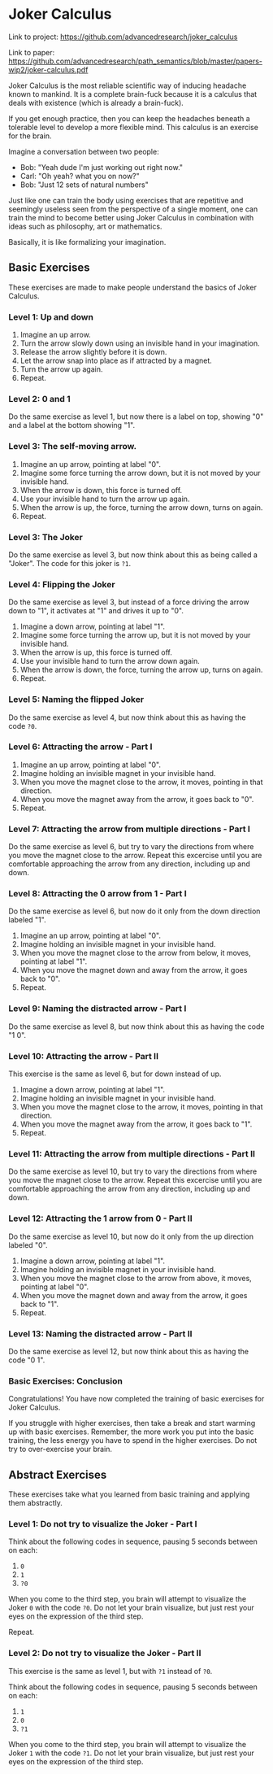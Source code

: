 # Joker Calculus

Link to project: https://github.com/advancedresearch/joker_calculus

Link to paper: https://github.com/advancedresearch/path_semantics/blob/master/papers-wip2/joker-calculus.pdf

Joker Calculus is the most reliable scientific way of inducing headache known to mankind.
It is a complete brain-fuck because it is a calculus that deals with existence (which is already a brain-fuck).

If you get enough practice, then you can keep the headaches beneath a tolerable level to develop a more flexible mind.
This calculus is an exercise for the brain.

Imagine a conversation between two people:

- Bob: "Yeah dude I'm just working out right now."
- Carl: "Oh yeah? what you on now?"
- Bob: "Just 12 sets of natural numbers"

Just like one can train the body using exercises that are repetitive and seemingly useless seen from the perspective of a single moment,
one can train the mind to become better using Joker Calculus in combination with ideas such as philosophy, art or mathematics.

Basically, it is like formalizing your imagination.

## Basic Exercises

These exercises are made to make people understand the basics of Joker Calculus.

### Level 1: Up and down

1. Imagine an up arrow.
2. Turn the arrow slowly down using an invisible hand in your imagination.
3. Release the arrow slightly before it is down.
4. Let the arrow snap into place as if attracted by a magnet.
5. Turn the arrow up again.
6. Repeat.

### Level 2: 0 and 1

Do the same exercise as level 1, but now there is a label on top, showing "0" and a label at the bottom showing "1".

### Level 3: The self-moving arrow.

1. Imagine an up arrow, pointing at label "0".
2. Imagine some force turning the arrow down, but it is not moved by your invisible hand.
3. When the arrow is down, this force is turned off.
5. Use your invisible hand to turn the arrow up again.
6. When the arrow is up, the force, turning the arrow down, turns on again.
7. Repeat.

### Level 3: The Joker

Do the same exercise as level 3, but now think about this as being called a "Joker".
The code for this joker is `?1`.

### Level 4: Flipping the Joker

Do the same exercise as level 3, but instead of a force driving the arrow down to "1", it activates at "1" and drives it up to "0".

1. Imagine a down arrow, pointing at label "1".
2. Imagine some force turning the arrow up, but it is not moved by your invisible hand.
3. When the arrow is up, this force is turned off.
5. Use your invisible hand to turn the arrow down again.
6. When the arrow is down, the force, turning the arrow up, turns on again.
7. Repeat.

### Level 5: Naming the flipped Joker

Do the same exercise as level 4, but now think about this as having the code `?0`.

### Level 6: Attracting the arrow - Part I

1. Imagine an up arrow, pointing at label "0".
2. Imagine holding an invisible magnet in your invisible hand.
3. When you move the magnet close to the arrow, it moves, pointing in that direction.
4. When you move the magnet away from the arrow, it goes back to "0".
6. Repeat.

### Level 7: Attracting the arrow from multiple directions - Part I

Do the same exercise as level 6, but try to vary the directions from where you move the magnet close to the arrow.
Repeat this excercise until you are comfortable approaching the arrow from any direction, including up and down.

### Level 8: Attracting the 0 arrow from 1 - Part I

Do the same exercise as level 6, but now do it only from the down direction labeled "1".

1. Imagine an up arrow, pointing at label "0".
2. Imagine holding an invisible magnet in your invisible hand.
3. When you move the magnet close to the arrow from below, it moves, pointing at label "1".
4. When you move the magnet down and away from the arrow, it goes back to "0".
6. Repeat.

### Level 9: Naming the distracted arrow - Part I

Do the same exercise as level 8, but now think about this as having the code "1 0".

### Level 10: Attracting the arrow - Part II

This exercise is the same as level 6, but for down instead of up.

1. Imagine a down arrow, pointing at label "1".
2. Imagine holding an invisible magnet in your invisible hand.
3. When you move the magnet close to the arrow, it moves, pointing in that direction.
4. When you move the magnet away from the arrow, it goes back to "1".
6. Repeat.

### Level 11: Attracting the arrow from multiple directions - Part II

Do the same exercise as level 10, but try to vary the directions from where you move the magnet close to the arrow.
Repeat this excercise until you are comfortable approaching the arrow from any direction, including up and down.

### Level 12: Attracting the 1 arrow from 0 - Part II

Do the same exercise as level 10, but now do it only from the up direction labeled "0".

1. Imagine a down arrow, pointing at label "1".
2. Imagine holding an invisible magnet in your invisible hand.
3. When you move the magnet close to the arrow from above, it moves, pointing at label "0".
4. When you move the magnet down and away from the arrow, it goes back to "1".
6. Repeat.

### Level 13: Naming the distracted arrow - Part II

Do the same exercise as level 12, but now think about this as having the code "0 1".

### Basic Exercises: Conclusion

Congratulations! You have now completed the training of basic exercises for Joker Calculus.

If you struggle with higher exercises, then take a break and start warming up with basic exercises.
Remember, the more work you put into the basic training,
the less energy you have to spend in the higher exercises.
Do not try to over-exercise your brain.

## Abstract Exercises

These exercises take what you learned from basic training and applying them abstractly.

### Level 1: Do not try to visualize the Joker - Part I

Think about the following codes in sequence, pausing 5 seconds between on each:

1. `0`
2. `1`
3. `?0`

When you come to the third step, you brain will attempt to visualize the Joker `0` with the code `?0`.
Do not let your brain visualize, but just rest your eyes on the expression of the third step.

Repeat.

### Level 2: Do not try to visualize the Joker - Part II

This exercise is the same as level 1, but with `?1` instead of `?0`.

Think about the following codes in sequence, pausing 5 seconds between on each:

1. `1`
2. `0`
3. `?1`

When you come to the third step, you brain will attempt to visualize the Joker `1` with the code `?1`.
Do not let your brain visualize, but just rest your eyes on the expression of the third step.

